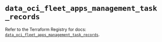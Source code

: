# `data_oci_fleet_apps_management_task_records`

Refer to the Terraform Registry for docs: [`data_oci_fleet_apps_management_task_records`](https://registry.terraform.io/providers/oracle/oci/6.18.0/docs/data-sources/fleet_apps_management_task_records).
